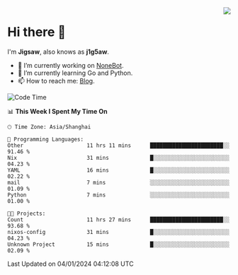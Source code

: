 <a href="#">
  <img align="right" src="https://github-readme-stats.vercel.app/api?username=j1g5awi&count_private=true&show_icons=true&title_color=80070B&text_color=B3B3B3&bg_color=212121&icon_color=80070B" />
</a>

# Hi there 👋

I'm **Jigsaw**, also knows as **j1g5aw**.

- 🔭 I’m currently working on [NoneBot](https://github.com/nonebot).
- 🌱 I’m currently learning Go and Python.
- 📫 How to reach me: [Blog](https://blog.maddestroyer.xyz/).

<!--START_SECTION:waka-->
![Code Time](http://img.shields.io/badge/Code%20Time-1%2C341%20hrs%2046%20mins-blue)

📊 **This Week I Spent My Time On** 

```text
🕑︎ Time Zone: Asia/Shanghai

💬 Programming Languages: 
Other                    11 hrs 11 mins      ███████████████████████░░   91.46 % 
Nix                      31 mins             █░░░░░░░░░░░░░░░░░░░░░░░░   04.23 % 
YAML                     16 mins             █░░░░░░░░░░░░░░░░░░░░░░░░   02.22 % 
mail                     7 mins              ░░░░░░░░░░░░░░░░░░░░░░░░░   01.09 % 
Python                   7 mins              ░░░░░░░░░░░░░░░░░░░░░░░░░   01.00 % 

🐱‍💻 Projects: 
Count                    11 hrs 27 mins      ███████████████████████░░   93.68 % 
nixos-config             31 mins             █░░░░░░░░░░░░░░░░░░░░░░░░   04.23 % 
Unknown Project          15 mins             █░░░░░░░░░░░░░░░░░░░░░░░░   02.09 % 
```


 Last Updated on 04/01/2024 04:12:08 UTC
<!--END_SECTION:waka-->
